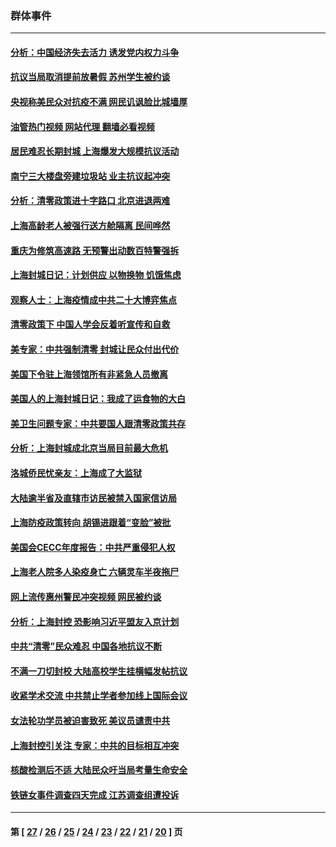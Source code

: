 ### 群体事件
---
#### [分析：中国经济失去活力 诱发党内权力斗争](../../pages/ncid279/n13740219.md?05240045) 
#### [抗议当局取消提前放暑假 苏州学生被约谈](../../pages/ncid279/n13738981.md?05240045) 
#### [央视称美民众对抗疫不满 网民讥讽脸比城墙厚](../../pages/ncid279/n13738685.md?05240045) 
#### [油管热门视频 网站代理 翻墙必看视频](http://209.222.30.114:81/youtube.html?05240045)
#### [居民难忍长期封城 上海爆发大规模抗议活动](../../pages/ncid279/n13724894.md?05240045) 
#### [南宁三大楼盘旁建垃圾站 业主抗议起冲突](../../pages/ncid279/n13723244.md?05240045) 
#### [分析：清零政策进十字路口 北京进退两难](../../pages/ncid279/n13722760.md?05240045) 
#### [上海高龄老人被强行送方舱隔离 民间哗然](../../pages/ncid279/n13717318.md?05240045) 
#### [重庆为修筑高速路 无预警出动数百特警强拆](../../pages/ncid279/n13716893.md?05240045) 
#### [上海封城日记：计划供应 以物换物 饥饿焦虑](../../pages/ncid279/n13715646.md?05240045) 
#### [观察人士：上海疫情成中共二十大博弈焦点](../../pages/ncid279/n13713349.md?05240045) 
#### [清零政策下 中国人学会反着听宣传和自救](../../pages/ncid279/n13711002.md?05240045) 
#### [美专家：中共强制清零 封城让民众付出代价](../../pages/ncid279/n13709482.md?05240045) 
#### [美国下令驻上海领馆所有非紧急人员撤离](../../pages/ncid279/n13709373.md?05240045) 
#### [美国人的上海封城日记：我成了运食物的大白](../../pages/ncid279/n13707573.md?05240045) 
#### [美卫生问题专家：中共要国人跟清零政策共存](../../pages/ncid279/n13705925.md?05240045) 
#### [分析：上海封城成北京当局目前最大危机](../../pages/ncid279/n13702771.md?05240045) 
#### [洛城侨民忧亲友：上海成了大监狱](../../pages/ncid279/n13693937.md?05240045) 
#### [大陆逾半省及直辖市访民被禁入国家信访局](../../pages/ncid279/n13689201.md?05240045) 
#### [上海防疫政策转向 胡锡进跟着“变脸”被批](../../pages/ncid279/n13688098.md?05240045) 
#### [美国会CECC年度报告：中共严重侵犯人权](../../pages/ncid279/n13687784.md?05240045) 
#### [上海老人院多人染疫身亡 六辆灵车半夜拖尸](../../pages/ncid279/n13687060.md?05240045) 
#### [网上流传惠州警民冲突视频 网民被约谈](../../pages/ncid279/n13687562.md?05240045) 
#### [分析：上海封控 恐影响习近平盟友入京计划](../../pages/ncid279/n13686881.md?05240045) 
#### [中共“清零”民众难忍 中国各地抗议不断](../../pages/ncid279/n13685186.md?05240045) 
#### [不满一刀切封校 大陆高校学生挂横幅发帖抗议](../../pages/ncid279/n13683669.md?05240045) 
#### [收紧学术交流 中共禁止学者参加线上国际会议](../../pages/ncid279/n13684255.md?05240045) 
#### [女法轮功学员被迫害致死 美议员谴责中共](../../pages/ncid279/n13682069.md?05240045) 
#### [上海封控引关注 专家：中共的目标相互冲突](../../pages/ncid279/n13679402.md?05240045) 
#### [核酸检测后不适 大陆民众吁当局考量生命安全](../../pages/ncid279/n13674223.md?05240045) 
#### [铁链女事件调查四天完成 江苏调查组遭投诉](../../pages/ncid279/n13673940.md?05240045) 

---
#### 第 [ [27](./27.md?05240045) / [26](./26.md?05240045) / [25](./25.md?05240045) / [24](./24.md?05240045) / [23](./23.md?05240045) / [22](./22.md?05240045) / [21](./21.md?05240045) / [20](./20.md?05240045) ] 页
